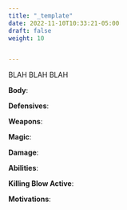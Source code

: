 ```yaml
---
title: "_template"
date: 2022-11-10T10:33:21-05:00
draft: false
weight: 10


---
```


BLAH BLAH BLAH

**Body**: 

**Defensives**: 

**Weapons**: 

**Magic**: 

**Damage**: 

**Abilities**: 

**Killing Blow Active**: 

**Motivations**: 
